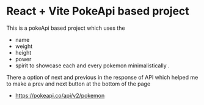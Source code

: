 # React + Vite PokeApi based project

This is a pokeApi based project which uses the 
- name
- weight
- height
- power
- spirit
to showcase each and every pokemon minimalistically .

There a option of next and previous in the response of API which helped me to make a prev and next button at the bottom of the page

* https://pokeapi.co/api/v2/pokemon
